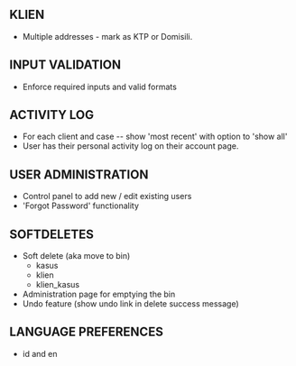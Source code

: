 ## KLIEN
* Multiple addresses - mark as KTP or Domisili.

## INPUT VALIDATION
* Enforce required inputs and valid formats

## ACTIVITY LOG
* For each client and case -- show 'most recent' with option to 'show all'
* User has their personal activity log on their account page.

## USER ADMINISTRATION
* Control panel to add new / edit existing users
* 'Forgot Password' functionality

## SOFTDELETES
* Soft delete (aka move to bin)
	- kasus
	- klien
	- klien_kasus
* Administration page for emptying the bin
* Undo feature (show undo link in delete success message)

## LANGUAGE PREFERENCES
* id and en